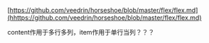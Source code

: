 [https://github.com/veedrin/horseshoe/blob/master/flex/flex.md](hhttps://github.com/veedrin/horseshoe/blob/master/flex/flex.md)

content作用于多行多列，item作用于单行当列？？？